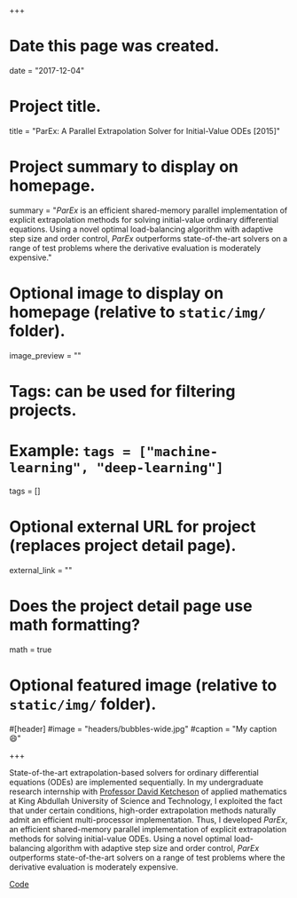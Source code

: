 +++
# Date this page was created.
date = "2017-12-04"

# Project title.
title = "ParEx: A Parallel Extrapolation Solver for Initial-Value ODEs [2015]"

# Project summary to display on homepage.
summary = "*ParEx* is an efficient shared-memory parallel implementation of explicit extrapolation methods for solving initial-value ordinary differential equations. Using a novel optimal load-balancing algorithm with adaptive step size and order control, *ParEx* outperforms state-of-the-art solvers on a range of test problems where the derivative evaluation is moderately expensive."


# Optional image to display on homepage (relative to `static/img/` folder).
image_preview = ""

# Tags: can be used for filtering projects.
# Example: `tags = ["machine-learning", "deep-learning"]`
tags = []

# Optional external URL for project (replaces project detail page).
external_link = ""

# Does the project detail page use math formatting?
math = true

# Optional featured image (relative to `static/img/` folder).
#[header]
#image = "headers/bubbles-wide.jpg"
#caption = "My caption :smile:"

+++

State-of-the-art extrapolation-based solvers for ordinary differential equations (ODEs) are implemented sequentially. In my undergraduate research internship with [Professor David Ketcheson](https://www.kaust.edu.sa/en/study/faculty/david-ketcheson) of applied mathematics at King Abdullah University of Science and Technology, I exploited the fact that under certain conditions, high-order extrapolation methods naturally admit an efficient multi-processor implementation. Thus, I developed *ParEx*, an efficient shared-memory parallel implementation of explicit extrapolation methods for solving initial-value ODEs. Using a novel optimal load-balancing algorithm with adaptive step size and order control, *ParEx* outperforms state-of-the-art solvers on a range of test problems where the derivative evaluation is moderately expensive.

[Code](https://github.com/numerical-mathematics/extrapolation)
